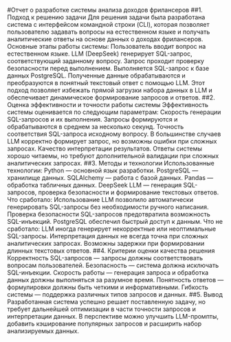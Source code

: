 #Отчет о разработке системы анализа доходов фрилансеров
##1. Подход к решению задачи
Для решения задачи была разработана система с интерфейсом командной строки (CLI), которая позволяет пользователю задавать вопросы на естественном языке и получать аналитические ответы на основе данных о доходах фрилансеров. Основные этапы работы системы:
Пользователь вводит вопрос на естественном языке.
LLM (DeepSeek) генерирует SQL-запрос, соответствующий заданному вопросу.
Запрос проходит проверку безопасности перед выполнением.
Выполняется SQL-запрос к базе данных PostgreSQL.
Полученные данные обрабатываются и преобразуются в понятный текстовый ответ с помощью LLM.
Этот подход позволяет избежать прямой загрузки набора данных в LLM и обеспечивает динамическое формирование запросов и ответов.
##2. Оценка эффективности и точности работы системы
Эффективность системы оценивается по следующим параметрам:
Скорость генерации SQL-запросов и их выполнения. Запросы формируются и обрабатываются в среднем за несколько секунд.
Точность соответствия SQL-запроса исходному вопросу. В большинстве случаев LLM корректно формирует запрос, но возможны ошибки при сложных запросах.
Качество интерпретации результатов. Ответы системы хорошо читаемы, но требуют дополнительной валидации при сложных аналитических запросах.
##3. Методы и технологии
Использованные технологии:
Python — основной язык разработки.
PostgreSQL — хранилище данных.
SQLAlchemy — работа с базой данных.
Pandas — обработка табличных данных.
DeepSeek LLM — генерация SQL-запросов, проверка безопасности и формирование текстовых ответов.
Что сработало:
Использование LLM позволило автоматически генерировать SQL-запросы без необходимости ручного написания.
Проверка безопасности SQL-запросов предотвратила возможность SQL-инъекций.
PostgreSQL обеспечил быстрый доступ к данным.
Что не сработало:
LLM иногда генерирует некорректные или неоптимальные SQL-запросы.
Интерпретация данных не всегда точна при сложных аналитических запросах.
Возможны задержки при формировании длинных текстовых ответов.
##4. Критерии оценки качества решения
Корректность SQL-запросов — запросы должны соответствовать вопросам пользователей.
Безопасность — система должна исключать SQL-инъекции.
Скорость работы — генерация запроса и обработка данных должны выполняться за разумное время.
Понятность ответов — формулировки должны быть четкими и информативными.
Гибкость системы — поддержка различных типов запросов и данных.
##5. Вывод
Разработанная система успешно решает поставленную задачу, но требует дальнейшей оптимизации в части точности запросов и интерпретации данных. В перспективе можно улучшить LLM-промпты, добавить кэширование популярных запросов и расширить набор анализируемых данных.